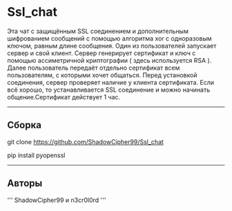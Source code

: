 # Ssl_chat

Эта  чат с защищённым SSL соединением и дополнительным шифрованием сообщений с помощью алгоритма xor с одноразовым ключом, равным длине сообщения. Один из пользователей запускает сервер и свой клиент. Сервер генерирует сертификат и ключ с помощью ассиметричной криптографии ( здесь используется RSA ). Далее пользователь передаёт отдельно сертификат всем пользователям, с которыми хочет общаться. Перед установкой соединения, сервер проверяет наличие у клиента сертификата. Если всё хорошо, то устанавливается SSL соединение и можно начинать общение.Сертификат действует 1 час.

---
## Сборка

git clone https://github.com/ShadowCipher99/Ssl_chat

pip install pyopenssl


---
## Авторы
'''
ShadowCipher99 и n3cr0l0rd
'''
